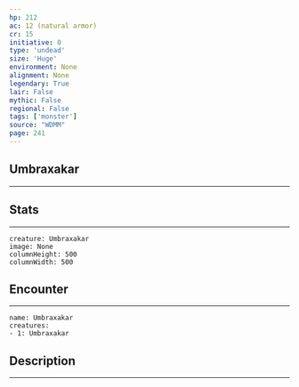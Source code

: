 ```yaml
---
hp: 212
ac: 12 (natural armor)
cr: 15
initiative: 0
type: 'undead'    
size: 'Huge'
environment: None
alignment: None
legendary: True
lair: False
mythic: False
regional: False
tags: ['monster']
source: "WDMM"
page: 241
---
```


## Umbraxakar
---



## Stats
---

```statblock
creature: Umbraxakar
image: None
columnHeight: 500
columnWidth: 500
```

## Encounter
---

```encounter-table
name: Umbraxakar
creatures:
- 1: Umbraxakar
```

## Description
---




